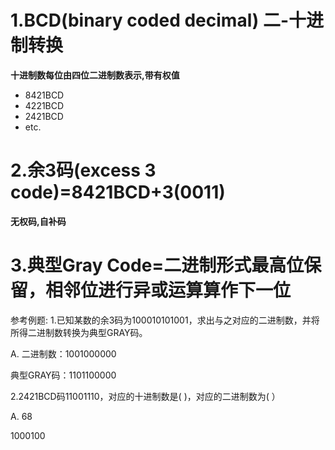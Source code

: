 # 1.BCD(binary coded decimal) 二-十进制转换

**十进制数每位由四位二进制数表示,带有权值**  
- 8421BCD
- 4221BCD
- 2421BCD
- etc.

# 2.余3码(excess 3 code)=8421BCD+3(0011)

**无权码,自补码**

# 3.典型Gray Code=二进制形式最高位保留，相邻位进行异或运算算作下一位

参考例题:
1.已知某数的余3码为100010101001，求出与之对应的二进制数，并将所得二进制数转换为典型GRAY码。


A.
二进制数：1001000000

典型GRAY码：1101100000

2.2421BCD码11001110，对应的十进制数是(    )，对应的二进制数为(    ）


A.
68

1000100
